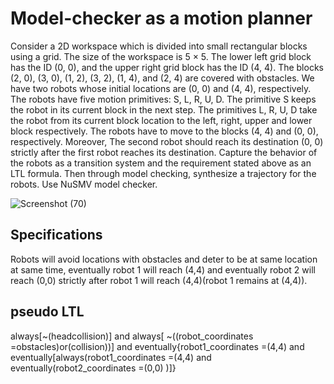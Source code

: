 # Model-checker as a motion planner 

Consider a 2D workspace which is divided into small rectangular blocks using a grid. The size of the
workspace is 5 × 5. The lower left grid block has the ID (0, 0), and the upper right grid block has the ID (4, 4).
The blocks (2, 0), (3, 0), (1, 2), (3, 2), (1, 4), and (2, 4) are covered with obstacles. We have two robots whose
initial locations are (0, 0) and (4, 4), respectively. The robots have five motion primitives: S, L, R, U, D. The
primitive S keeps the robot in its current block in the next step. The primitives L, R, U, D take the robot from
its current block location to the left, right, upper and lower block respectively. The robots have to move to
the blocks (4, 4) and (0, 0), respectively. Moreover, The second robot should reach its destination (0, 0) strictly
after the first robot reaches its destination. Capture the behavior of the robots as a transition system and the
requirement stated above as an LTL formula. Then through model checking, synthesize a trajectory for the
robots. Use NuSMV model checker.

![Screenshot (70)](https://user-images.githubusercontent.com/87232965/144746050-e809af4e-cfa8-42fc-ae12-d75977171500.png)

## Specifications 
Robots will avoid locations with obstacles and deter to be at same location at same time,
eventually robot 1 will reach (4,4) and eventually robot 2 will reach (0,0) strictly after robot 1
will reach (4,4)(robot 1 remains at (4,4)).

## pseudo LTL 
always[~(headcollision)]  and  always[ ~((robot_coordinates =obstacles)or(collision))]
and   eventually{robot1_coordinates =(4,4) and eventually[always(robot1_coordinates =(4,4) and
eventually(robot2_coordinates =(0,0) )]}


